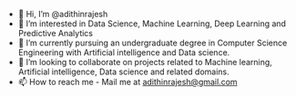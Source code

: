 - 👋 Hi, I’m @adithinrajesh
- 👀 I’m interested in Data Science, Machine Learning, Deep Learning and Predictive Analytics
- 🌱 I’m currently pursuing an undergraduate degree in Computer Science Engineering with Artificial intelligence and Data science.
- 💞️ I’m looking to collaborate on projects related to Machine learning, Artificial intelligence, Data science and related domains.
- 📫 How to reach me - Mail me at adithinrajesh@gmail.com

<!---
adithinrajesh/adithinrajesh is a ✨ special ✨ repository because its `README.md` (this file) appears on your GitHub profile.
You can click the Preview link to take a look at your changes.
--->
